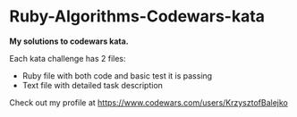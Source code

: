 # Ruby-Algorithms-Codewars-kata
**My solutions to codewars kata.** 

Each kata challenge has 2 files:
- Ruby file with both code and basic test it is passing
- Text file with detailed task description

Check out my profile at https://www.codewars.com/users/KrzysztofBalejko
